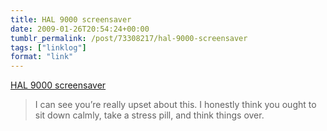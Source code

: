 ```yaml
---
title: HAL 9000 screensaver
date: 2009-01-26T20:54:24+00:00
tumblr_permalink: /post/73308217/hal-9000-screensaver
tags: ["linklog"]
format: "link"
---
```


[HAL 9000 screensaver][1]

> I can see you&rsquo;re really upset about this. I honestly think you ought to sit down calmly, take a stress pill, and think things over.

[1]: http://www.halproject.com/hal/
